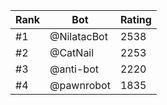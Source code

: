 Rank|Bot|Rating
---|---|---
#1|@NilatacBot|2538
#2|@CatNail|2253
#3|@anti-bot|2220
#4|@pawnrobot|1835
